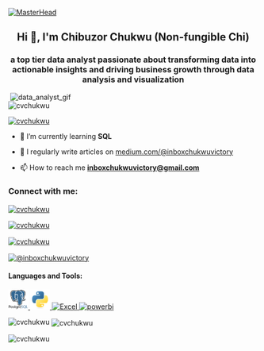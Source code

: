 [![MasterHead](https://encrypted-tbn0.gstatic.com/images?q=tbn:ANd9GcSAHhuhnBV_dahiSqMNDnFJVkv4E52X_4aUvQ&s)](cvchukwu)
<h2 align="center">Hi 👋, I'm Chibuzor Chukwu (Non-fungible Chi)</h2>
<h3 align="center"> a top tier data analyst passionate about transforming data into actionable insights and driving business growth through data analysis and visualization</h3>
<img align='right' src="https://encrypted-tbn0.gstatic.com/images?q=tbn:ANd9GcR4bbTVFtkRoj2TA5b_3F9O1WhdC7n1wAHkhw&s" alt="data_analyst_gif" width="500">

<p align="left"> <img src="https://komarev.com/ghpvc/?username=cvchukwu&label=Profile%20views&color=0e75b6&style=flat" alt="cvchukwu" /> </p>

<p align="left"> <a href="https://twitter.com/cvchukwu" target="blank"><img src="https://img.shields.io/twitter/follow/cvchukwu?logo=twitter&style=for-the-badge" alt="cvchukwu" /></a> </p>

- 🌱 I’m currently learning **SQL**

- 📝 I regularly write articles on [medium.com/@inboxchukwuvictory](medium.com/@inboxchukwuvictory)

- 📫 How to reach me **inboxchukwuvictory@gmail.com**

<h3 align="left">Connect with me:</h3>
<p align="left">
<a href="https://twitter.com/cvchukwu" target="blank"><img align="center" src="https://raw.githubusercontent.com/rahuldkjain/github-profile-readme-generator/master/src/images/icons/Social/twitter.svg" alt="cvchukwu" height="30" width="40" /></a>
  
<a href="https://linkedin.com/in/cvchukwu" target="blank"><img align="center" src="https://raw.githubusercontent.com/rahuldkjain/github-profile-readme-generator/master/src/images/icons/Social/linked-in-alt.svg" alt="cvchukwu" height="30" width="40" /></a>
  
<a href="https://instagram.com/cvchukwu" target="blank"><img align="center" src="https://raw.githubusercontent.com/rahuldkjain/github-profile-readme-generator/master/src/images/icons/Social/instagram.svg" alt="cvchukwu" height="30" width="40" /></a>

<a href="https://medium.com/@inboxchukwuvictory" target="blank"><img align="center" src="https://raw.githubusercontent.com/rahuldkjain/github-profile-readme-generator/master/src/images/icons/Social/medium.svg" alt="@inboxchukwuvictory" height="30" width="40" /></a>
</p>

<h4 align="left">Languages and Tools:</h4>
<p align="left"> <a href="https://www.postgresql.org" target="_blank" rel="noreferrer"> <img src="https://raw.githubusercontent.com/devicons/devicon/master/icons/postgresql/postgresql-original-wordmark.svg" alt="postgresql" width="40" height="40"/> </a> <a href="https://www.python.org" target="_blank" rel="noreferrer"> <img src="https://raw.githubusercontent.com/devicons/devicon/master/icons/python/python-original.svg" alt="python" width="40" height="40"/> </a> <a href="https://app.powerbi.com/" target="_blank" rel="noreferrer"> <img src="https://seeklogo.com/images/E/excel-logo-974BFF9CB9-seeklogo.com.png" alt="Excel" width="40" height="40"/> </a>  <a href="https://www.microsoft.com/en-us/microsoft-365/excel" target="_blank" rel="noreferrer"> <img src="https://logohistory.net/wp-content/uploads/2023/05/Power-BI-Symbol.png" alt="powerbi" width="80" height="40"/> </a> </p>

<p><img align="left" src="https://github-readme-stats.vercel.app/api/top-langs?username=cvchukwu&show_icons=true&locale=en&layout=compact" alt="cvchukwu" /></p>

<p>&nbsp;<img align="center" src="https://github-readme-stats.vercel.app/api?username=cvchukwu&show_icons=true&locale=en" alt="cvchukwu" /></p>

<p><img align="center" src="https://github-readme-streak-stats.herokuapp.com/?user=cvchukwu&" alt="cvchukwu" /></p>
